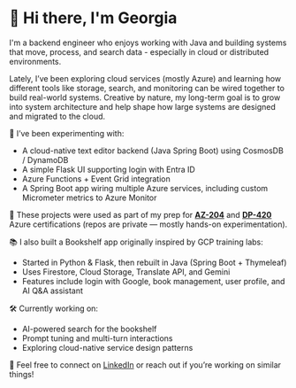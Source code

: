 # 👋 Hi there, I'm Georgia

I'm a backend engineer who enjoys working with Java and building systems that move, process, and search data - especially in cloud or distributed environments.

Lately, I’ve been exploring cloud services (mostly Azure) and learning how different tools like storage, search, and monitoring can be wired together to build real-world systems. Creative by nature, my long-term goal is to grow into system architecture and help shape how large systems are designed and migrated to the cloud.

🔧 I’ve been experimenting with:
- A cloud-native text editor backend (Java Spring Boot) using CosmosDB / DynamoDB
- A simple Flask UI supporting login with Entra ID
- Azure Functions + Event Grid integration
- A Spring Boot app wiring multiple Azure services, including custom Micrometer metrics to Azure Monitor

🧪 These projects were used as part of my prep for [**AZ-204**](https://learn.microsoft.com/en-us/users/georgiakonstantinou-3043/credentials/4866145855f2499b) and [**DP-420**](https://learn.microsoft.com/en-gb/users/georgiakonstantinou-3043/credentials/f89c46899619460a) Azure certifications (repos are private — mostly hands-on experimentation).

📚 I also built a Bookshelf app originally inspired by GCP training labs:
- Started in Python & Flask, then rebuilt in Java (Spring Boot + Thymeleaf)
- Uses Firestore, Cloud Storage, Translate API, and Gemini
- Features include login with Google, book management, user profile, and AI Q&A assistant

🛠️ Currently working on:
- AI-powered search for the bookshelf
- Prompt tuning and multi-turn interactions
- Exploring cloud-native service design patterns

🔗 Feel free to connect on [LinkedIn](https://www.linkedin.com/in/georgia-konstantinou-9a367247/) or reach out if you’re working on similar things!
